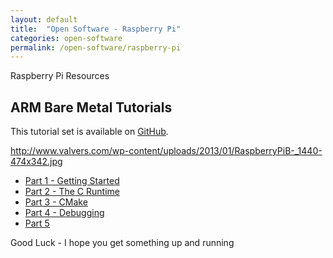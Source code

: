 ```yaml
---
layout: default
title:  "Open Software - Raspberry Pi"
categories: open-software
permalink: /open-software/raspberry-pi
---
```


Raspberry Pi Resources

## ARM Bare Metal Tutorials

This tutorial set is available on [GitHub](https://github.com/BrianSidebotham/arm-tutorial-rpi).

http://www.valvers.com/wp-content/uploads/2013/01/RaspberryPiB-_1440-474x342.jpg

- [Part 1 - Getting Started](/open-software/raspberry-pi/step01-bare-metal-programming-in-cpt1)
- [Part 2 - The C Runtime](/open-software/raspberry-pi/step02-bare-metal-programming-in-cpt2)
- [Part 3 - CMake](/open-software/raspberry-pi/step03-bare-metal-programming-in-cpt3)
- [Part 4 - Debugging](/open-software/raspberry-pi/step04-bare-metal-programming-in-cpt4)
- [Part 5](/open-software/raspberry-pi/step05-bare-metal-programming-in-cpt5)

Good Luck - I hope you get something up and running
